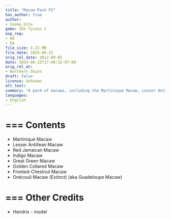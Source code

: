 ```yaml
---
title: "Macaw Pack P2"
has_author: true
author: 
- Sneke_bite
game: Zoo Tycoon 2
exp_req: 
- AA
- EA
file_size: 4.22 MB
file_date: 2024-06-22
orig_rel_date: 2012-09-02
date: 2024-06-22T17:48:52-07:00
orig_rel_at: 
- Northern Skies
draft: false
license: Unknown
alt_text: 
summary: "A pack of macaws, including the Martinique Macaw, Lesser Antillean Macaw, Red Jamaican Macaw, Indigo Macaw, Great Green Macaw, Golden Collared Macaw, Fronted-Chestnut Macaw, and Onécouli Macaw."
languages:
- English
---
```


===
Contents
===

- Martinique Macaw
- Lesser Antillean Macaw
- Red Jamaican Macaw
- Indigo Macaw
- Great Green Macaw
- Golden Collared Macaw
- Fronted-Chestnut Macaw
- Onécouli Macaw (Extinct) (aka Guadeloupe Macaw)

===
Other Credits
===

- Hendrix - model